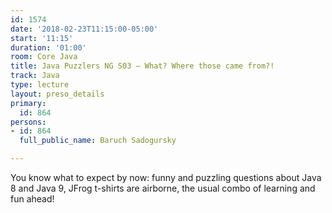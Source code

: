 ```yaml
---
id: 1574
date: '2018-02-23T11:15:00-05:00'
start: '11:15'
duration: '01:00'
room: Core Java
title: Java Puzzlers NG S03 — What? Where those came from?!
track: Java
type: lecture
layout: preso_details
primary:
  id: 864
persons:
- id: 864
  full_public_name: Baruch Sadogursky

---
```

You know what to expect by now: funny and puzzling questions about Java 8 and Java 9, JFrog t-shirts are airborne, the usual combo of learning and fun ahead!
